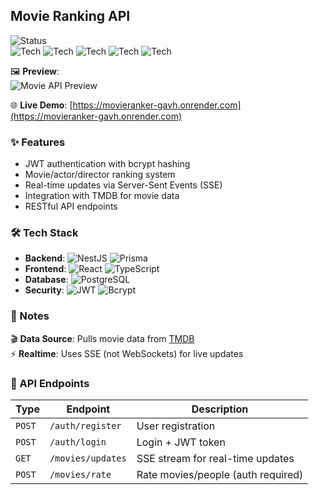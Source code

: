 ## Movie Ranking API  
![Status](https://img.shields.io/badge/status-complete-brightgreen)  
![Tech](https://img.shields.io/badge/-NestJS-E0234E) ![Tech](https://img.shields.io/badge/-React-61DAFB) ![Tech](https://img.shields.io/badge/-TypeScript-3178C6) ![Tech](https://img.shields.io/badge/-PostgreSQL-4169E1) ![Tech](https://img.shields.io/badge/-SSE-010101)  

🖼️ **Preview**:  
![Movie API Preview](https://cdn.glitch.global/0c5397c2-8b81-453e-a90c-14d5c20cfd5d/movie.png)  

🌐 **Live Demo**: [https://movieranker-gavh.onrender.com](https://movieranker-gavh.onrender.com)  

### ✨ Features  
- JWT authentication with bcrypt hashing  
- Movie/actor/director ranking system  
- Real-time updates via Server-Sent Events (SSE)  
- Integration with TMDB for movie data  
- RESTful API endpoints  

### 🛠️ Tech Stack  
- **Backend**: ![NestJS](https://img.shields.io/badge/-NestJS-E0234E) ![Prisma](https://img.shields.io/badge/-Prisma-2D3748)  
- **Frontend**: ![React](https://img.shields.io/badge/-React-61DAFB) ![TypeScript](https://img.shields.io/badge/-TypeScript-3178C6)  
- **Database**: ![PostgreSQL](https://img.shields.io/badge/-PostgreSQL-4169E1)  
- **Security**: ![JWT](https://img.shields.io/badge/-JWT-000000) ![Bcrypt](https://img.shields.io/badge/-Bcrypt-FF5722)  

### 📝 Notes  
🎬 **Data Source**: Pulls movie data from [TMDB](https://www.themoviedb.org/)  
⚡ **Realtime**: Uses SSE (not WebSockets) for live updates  

### 🔌 API Endpoints  
| Type       | Endpoint                | Description                          |
|------------|-------------------------|--------------------------------------|
| `POST`     | `/auth/register`        | User registration                   |
| `POST`     | `/auth/login`           | Login + JWT token                   |
| `GET`      | `/movies/updates`       | SSE stream for real-time updates    |
| `POST`     | `/movies/rate`          | Rate movies/people (auth required)  |
